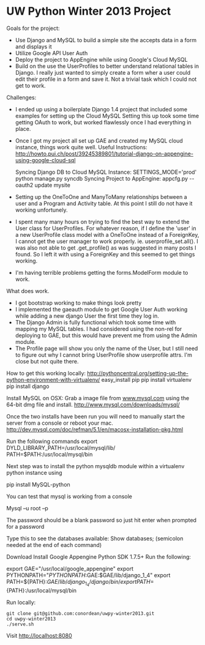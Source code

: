UW Python Winter 2013 Project
===============
Goals for the project:
* Use Django and MySQL to build a simple site the accepts data in a form and displays it
* Utilize Google API User Auth
* Deploy the project to AppEngine while using Google's Cloud MySQL 
* Build on the use the UserProfiles to better understand relational tables in Django. I really just wanted to simply
  create a form wher a user could edit their profile in a form and save it. Not a trivial task which I could not get to work.

Challenges:
* I ended up using a boilerplate Django 1.4 project that included some examples for setting up the Cloud MySQL
  Setting this up took some time getting OAuth to work, but worked flawlessly once I had everything in place.
* Once I got my project all set up GAE and created my MySQL cloud instance, things work quite well.
  Useful Instructions: http://howto.pui.ch/post/39245389801/tutorial-django-on-appengine-using-google-cloud-sql

  Syncing Django DB to Cloud MySQL Instance: SETTINGS_MODE='prod' python manage.py syncdb
  Syncing Project to AppEngine: appcfg.py --oauth2 update mysite

* Setting up the OneToOne and ManyToMany relationships between a user and a Program and Activity table. At this point I still
  do not have it working unfortunely.
* I spent many many hours on trying to find the best way to extend the User class for UserProfiles. For whatever reason, if I
  define the 'user' in a new UserProfile class model with a OneToOne instead of a ForeignKey, I cannot get the user manager to
  work properly. ie. userprofile_set.all(). I was also not able to get .get_profile() as was suggested in many posts I found.
  So I left it with using a ForeignKey and this seemed to get things working.
* I'm having terrible problems getting the forms.ModelForm module to work.

What does work.
* I got bootstrap working to make things look pretty
* I implemented the gaeauth module to get Google User Auth working while adding a new django User the first time they log in.
* The Django Admin is fully functional which took some time with mapping my MySQL tables. I had considered using the non-rel
  for deploying to GAE, but this would have prevent me from using the Admin module.
* The Profile page will show you only the name of the User, but I still need to figure out why I cannot bring UserProfile show
  userprofile attrs. I'm close but not quite there.


How to get this working locally:
http://pythoncentral.org/setting-up-the-python-environment-with-virtualenv/
easy_install pip
pip install virtualenv
pip install django

Install MySQL on OSX:
Grab a image file from www.mysql.com using the 64-bit dmg file and install.
http://www.mysql.com/downloads/mysql/

Once the two installs have been run you will need to manually start the server from a console or reboot your mac. 
http://dev.mysql.com/doc/refman/5.1/en/macosx-installation-pkg.html

Run the following commands
export DYLD_LIBRARY_PATH=/usr/local/mysql/lib/
PATH=$PATH:/usr/local/mysql/bin

Next step was to install the python mysqldb module within a virtualenv python instance using 

pip install MySQL-python

You can test that mysql is working from a console 

Mysql –u root –p

The password should be a blank password so just hit enter when prompted for a password

Type this to see the databases available:
Show databases;
(semicolon needed at the end of each command)


Download Install Google Appengine Python SDK 1.7.5+
Run the following:

export GAE="/usr/local/google_appengine"
export PYTHONPATH="$PYTHONPATH:$GAE:$GAE/lib/django_1_4"
export PATH=${PATH}:$GAE/lib/django_1_4/django/bin/
export PATH=${PATH}:/usr/local/mysql/bin

Run locally:

    git clone git@github.com:conordean/uwpy-winter2013.git
    cd uwpy-winter2013
    ./serve.sh

Visit <http://localhost:8080>








